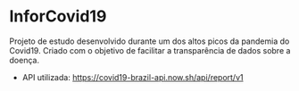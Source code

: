 # InforCovid19
Projeto de estudo desenvolvido durante um dos altos picos da pandemia do Covid19. Criado com o objetivo de facilitar a transparência de dados sobre a doença.
 
- API utilizada: https://covid19-brazil-api.now.sh/api/report/v1
